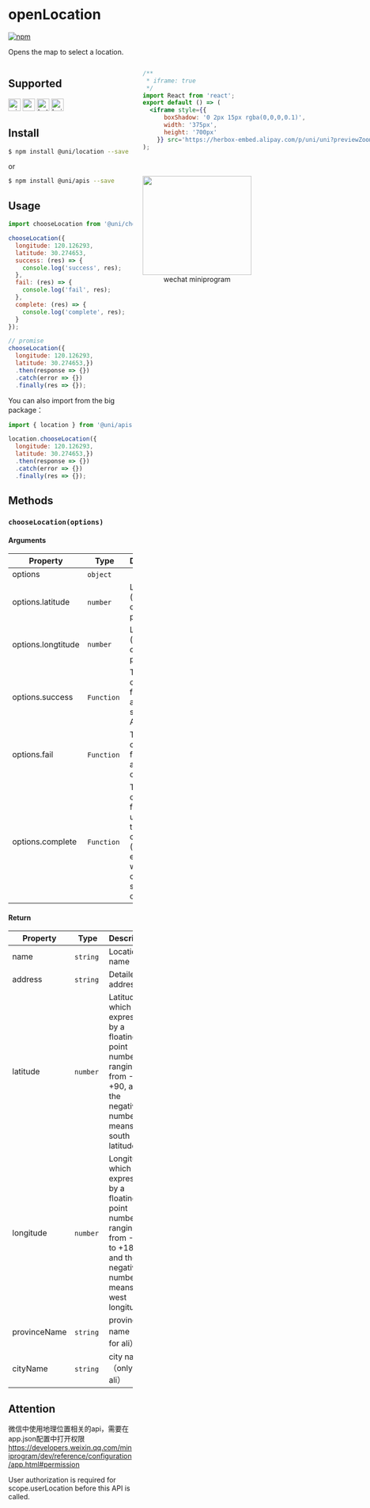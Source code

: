 # openLocation 

[![npm](https://img.shields.io/npm/v/@uni/apis.svg)](https://www.npmjs.com/package/@uni/apis)

Opens the map to select a location.

<div style="display: flex;flex-direction: row;justify-content: space-between;">
<div style="margin-right: 20px;max-width: 50%;">

## Supported

<img alt="miniApp" src="https://gw.alicdn.com/tfs/TB1bBpmbRCw3KVjSZFuXXcAOpXa-200-200.svg" width="25px" height="25px" title="ali miniprogram" /> <img alt="wechatMiniprogram" src="https://img.alicdn.com/tfs/TB1slcYdxv1gK0jSZFFXXb0sXXa-200-200.svg" width="25px" height="25px" title="wechatMiniprogram" /> <img alt="bytedanceMicroApp" src="https://gw.alicdn.com/tfs/TB1jFtVzO_1gK0jSZFqXXcpaXXa-200-200.svg" width="25px" height="25px" title="bytedanceMicroApp" /> <img alt="baiduSmartProgram" src="https://img.alicdn.com/imgextra/i4/O1CN01jngdBb24yGv2Fu34G_!!6000000007459-2-tps-200-200.png" width="25px" height="25px" title="baiduSmartProgram" /> 

## Install

```bash
$ npm install @uni/location --save
```
or
```bash
$ npm install @uni/apis --save
```
## Usage

```javascript
import chooseLocation from '@uni/chooseLocation';

chooseLocation({
  longitude: 120.126293,
  latitude: 30.274653,
  success: (res) => {
    console.log('success', res);
  },
  fail: (res) => {
    console.log('fail', res);
  },
  complete: (res) => {
    console.log('complete', res);
  }
});

// promise
chooseLocation({
  longitude: 120.126293,
  latitude: 30.274653,})
  .then(response => {})
  .catch(error => {})
  .finally(res => {});

```

You can also import from the big package：
```js
import { location } from '@uni/apis';

location.chooseLocation({
  longitude: 120.126293,
  latitude: 30.274653,})
  .then(response => {})
  .catch(error => {})
  .finally(res => {});
```

## Methods

### `chooseLocation(options)`

#### Arguments

| Property | Type | Description | required | Default |
| --- | --- | --- | --- | --- |
| options | `object`  |  | ✘ | - |
| options.latitude | `number` | Latitude (not for ali develop platform) | ✘ | - |
| options.longtitude | `number` | Longtitude (not for ali develop platform) | ✘ | - |
| options.success | `Function`  | The callback function for a successful API call | ✘ | - |
| options.fail | `Function`  | The callback function for a failed API call | ✘ | - |
| options.complete | `Function`  | The callback function used when the API call completed (always executed whether the call succeeds or fails) | ✘ | - |

#### Return

| Property | Type | Description |
| --- | --- | --- |
| name | `string`  | Location name	|
| address | `string`  | Detailed address	|
| latitude | `number`  | Latitude, which is expressed by a floating point number ranging from -90 to +90, and the negative number means south latitude. |
| longitude | `number`  | Longitude, which is expressed by a floating point number ranging from -180 to +180, and the negative number means west longitude.  |
| provinceName | `string`  | province name（only for ali）	|
| cityName | `string`  | city name（only for ali）	|

## Attention

微信中使用地理位置相关的api，需要在app.json配置中打开权限
https://developers.weixin.qq.com/miniprogram/dev/reference/configuration/app.html#permission

User authorization is required for scope.userLocation before this API is called.

</div>
<div>

```jsx | inline
/**
 * iframe: true
 */
import React from 'react';
export default () => (
  <iframe style={{
      boxShadow: '0 2px 15px rgba(0,0,0,0.1)',
      width: '375px',
      height: '700px'
    }} src='https://herbox-embed.alipay.com/p/uni/uni?previewZoom=100&view=preview&defaultPage=pages/location/index&topSlider=false'></iframe>
);
```

<div style="display: flex;margin-top: 50px;">
  <div>
    <img src="https://img.alicdn.com/imgextra/i4/O1CN01WN6zf81kTmDe4NlZ4_!!6000000004685-0-tps-694-648.jpg" width="220" height="200" />
    <div style="text-align: center;">wechat miniprogram</div>
  </div>
</div>

</div>
</div>
